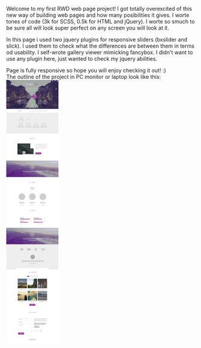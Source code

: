 Welcome to my first RWD web page project! I got totally overexcited of this new way of building web pages and how many posibilities it gives. I worte tones of code (3k for SCSS, 0.5k for HTML and jQuery). I worte so smuch to be sure all will look super perfect on any screen you will look at it.

In this page i used two jquery plugins for responsive sliders (bxslider and slick). I used them to check what the differences are between them in terms od usability. I self-wrote gallery viewer mimicking fancybox. I didn't want to use any plugin here, just wanted to check my jquery abilities.

Page is fully responsive so hope you will enjoy checking it out! :) </br>
The outline of the project in PC monitor or laptop look like this:</br>
<img height="700" src="images/Bhagaskara.jpg" />
